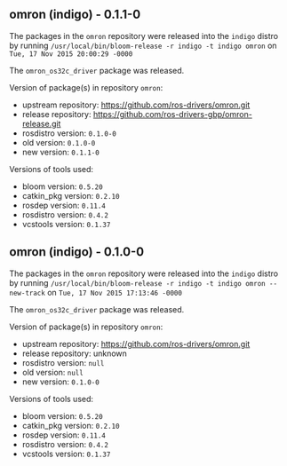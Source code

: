 ## omron (indigo) - 0.1.1-0

The packages in the `omron` repository were released into the `indigo` distro by running `/usr/local/bin/bloom-release -r indigo -t indigo omron` on `Tue, 17 Nov 2015 20:00:29 -0000`

The `omron_os32c_driver` package was released.

Version of package(s) in repository `omron`:
- upstream repository: https://github.com/ros-drivers/omron.git
- release repository: https://github.com/ros-drivers-gbp/omron-release.git
- rosdistro version: `0.1.0-0`
- old version: `0.1.0-0`
- new version: `0.1.1-0`

Versions of tools used:
- bloom version: `0.5.20`
- catkin_pkg version: `0.2.10`
- rosdep version: `0.11.4`
- rosdistro version: `0.4.2`
- vcstools version: `0.1.37`


## omron (indigo) - 0.1.0-0

The packages in the `omron` repository were released into the `indigo` distro by running `/usr/local/bin/bloom-release -r indigo -t indigo omron --new-track` on `Tue, 17 Nov 2015 17:13:46 -0000`

The `omron_os32c_driver` package was released.

Version of package(s) in repository `omron`:
- upstream repository: https://github.com/ros-drivers/omron.git
- release repository: unknown
- rosdistro version: `null`
- old version: `null`
- new version: `0.1.0-0`

Versions of tools used:
- bloom version: `0.5.20`
- catkin_pkg version: `0.2.10`
- rosdep version: `0.11.4`
- rosdistro version: `0.4.2`
- vcstools version: `0.1.37`


